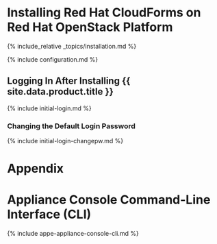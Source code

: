 ---
---

# Installing Red Hat CloudForms on Red Hat OpenStack Platform

{% include_relative _topics/installation.md %}

{% include configuration.md %}

## Logging In After Installing {{ site.data.product.title }}

{% include initial-login.md %}

### Changing the Default Login Password

{% include initial-login-changepw.md %}

# Appendix

# Appliance Console Command-Line Interface (CLI)

{% include appe-appliance-console-cli.md %}
